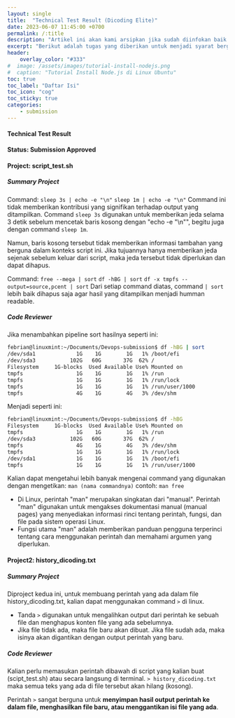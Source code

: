 ```yaml
---
layout: single
title:  "Technical Test Result (Dicoding Elite)"
date: 2023-06-07 11:45:00 +0700
permalink: /:title
description: "Artikel ini akan kami arsipkan jika sudah diinfokan baik itu diterima/ditolak."
excerpt: "Berikut adalah tugas yang diberikan untuk menjadi syarat bergabung menjadi bagian dari Dicoding Elite"
header:
    overlay_color: "#333"
#  image: /assets/images/tutorial-install-nodejs.png
#  caption: "Tutorial Install Node.js di Linux Ubuntu"
toc: true
toc_label: "Daftar Isi"
toc_icon: "cog"
toc_sticky: true
categories: 
    - submission
---
```


#### Technical Test Result
**Status: Submission Approved**

#### Project: script_test.sh

##### Summary Project
Command: `sleep 3s | echo -e "\n"` `sleep 1m | echo -e "\n"`
Command ini tidak memberikan kontribusi yang signifikan terhadap output yang ditampilkan. Command `sleep 3s` digunakan untuk memberikan jeda selama 3 detik sebelum mencetak baris kosong dengan "echo -e "\n"", begitu juga dengan command `sleep 1m`. 

Namun, baris kosong tersebut tidak memberikan informasi tambahan yang berguna dalam konteks script ini. Jika tujuannya hanya memberikan jeda sejenak sebelum keluar dari script, maka jeda tersebut tidak diperlukan dan dapat dihapus.

Command: `free --mega | sort` `df -hBG | sort` `df -x tmpfs --output=source,pcent | sort`
Dari setiap command diatas, command `| sort` lebih baik dihapus saja agar hasil yang ditampilkan menjadi humman readable. 

##### Code Reviewer
Jika menambahkan pipeline sort hasilnya seperti ini:
```bash
febrian@linuxmint:~/Documents/Devops-submission$ df -hBG | sort
/dev/sda1             1G    1G        1G   1% /boot/efi
/dev/sda3           102G   60G       37G  62% /
Filesystem     1G-blocks  Used Available Use% Mounted on
tmpfs                 1G    1G        1G   1% /run
tmpfs                 1G    1G        1G   1% /run/lock
tmpfs                 1G    1G        1G   1% /run/user/1000
tmpfs                 4G    1G        4G   3% /dev/shm
```
Menjadi seperti ini:
```bash
febrian@linuxmint:~/Documents/Devops-submission$ df -hBG
Filesystem     1G-blocks  Used Available Use% Mounted on
tmpfs                 1G    1G        1G   1% /run
/dev/sda3           102G   60G       37G  62% /
tmpfs                 4G    1G        4G   3% /dev/shm
tmpfs                 1G    1G        1G   1% /run/lock
/dev/sda1             1G    1G        1G   1% /boot/efi
tmpfs                 1G    1G        1G   1% /run/user/1000
```
Kalian dapat mengetahui lebih banyak mengenai command yang digunakan dengan mengetikan: `man (nama commandnya)`
contoh: `man free`

 - Di Linux, perintah "man" merupakan singkatan dari "manual".  Perintah
   "man" digunakan untuk mengakses dokumentasi manual (manual pages)
   yang menyediakan informasi rinci tentang perintah, fungsi, dan file
   pada sistem operasi Linux.  
 - Fungsi utama "man" adalah memberikan
   panduan pengguna terperinci tentang cara menggunakan perintah dan
   memahami argumen yang diperlukan.

#### Project2: history_dicoding.txt

##### Summary Project
Diproject kedua ini, untuk membuang perintah yang ada dalam file history_dicoding.txt, kalian dapat menggunakan command `>` di linux.
- Tanda `>` digunakan untuk mengalihkan output dari perintah ke sebuah file dan menghapus konten file yang ada sebelumnya. 
- Jika file tidak ada, maka file baru akan dibuat. Jika file sudah ada, maka isinya akan digantikan dengan output perintah yang baru.

##### Code Reviewer
Kalian perlu memasukan perintah dibawah di script yang kalian buat (scipt_test.sh) atau secara langsung di terminal.
`> history_dicoding.txt` maka semua teks yang ada di file tersebut akan hilang (kosong). 

Perintah `>` sangat berguna untuk **menyimpan hasil output perintah ke dalam file, menghasilkan file baru, atau menggantikan isi file yang ada**.
